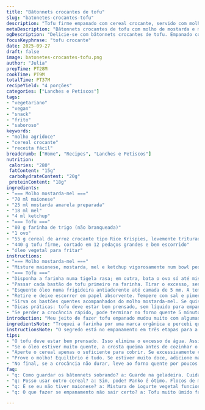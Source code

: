 ```yaml
---
title: "Bâtonnets crocantes de tofu"
slug: "batonetes-crocantes-tofu"
description: "Tofu firme empanado com cereal crocante, servido com molho de mostarda e mel. Combinação crocante, cremosa e levemente adocicada. Fácil de preparar, sem lactose, sem nozes. A textura do cereal cria camada crocante diferente da farinha de rosca comum. Molho com pitada de ketchup por um leve toque ácido. Ideal para quem busca sabor e praticidade no preparo vegetariano."
metaDescription: "Bâtonnets crocantes de tofu com molho de mostarda e mel. Receita prática e deliciosa para quem ama a combinação de sabores."
ogDescription: "Delicie-se com bâtonnets crocantes de tofu. Empanado com cereal e servido com molho agridoce. Uma experiência única de textura e sabor."
focusKeyphrase: "tofu crocante"
date: 2025-09-27
draft: false
image: batonetes-crocantes-tofu.png
author: "Julia"
prepTime: PT28M
cookTime: PT9M
totalTime: PT37M
recipeYield: "4 porções"
categories: ["Lanches e Petiscos"]
tags:
- "vegetariano"
- "vegan"
- "snack"
- "frito"
- "saboroso"
keywords:
- "molho agridoce"
- "cereal crocante"
- "receita fácil"
breadcrumb: ["Home", "Recipes", "Lanches e Petiscos"]
nutrition: 
 calories: "280"
 fatContent: "15g"
 carbohydrateContent: "20g"
 proteinContent: "18g"
ingredients:
- "=== Molho mostarda-mel ==="
- "70 ml maionese"
- "25 ml mostarda amarela preparada"
- "18 ml mel"
- "4 ml ketchup"
- "=== Tofu ==="
- "80 g farinha de trigo (não branqueada)"
- "1 ovo"
- "55 g cereal de arroz crocante tipo Rice Krispies, levemente triturado"
- "440 g tofu firme, cortado em 12 pedaços grandes e bem escorrido"
- "óleo vegetal para fritar"
instructions:
- "=== Molho mostarda-mel ==="
- "Misture maionese, mostarda, mel e ketchup vigorosamente num bowl pequeno até ficar homogêneo. Reserve e deixe os sabores se combinarem enquanto prepara o tofu."
- "=== Tofu ==="
- "Disponha a farinha numa tigela rasa; em outra, bata o ovo só até misturar gema e clara; numa terceira tigela, coloque o cereal triturado. Preparar ambiente facilita o empanamento."
- "Passar cada bastão de tofu primeiro na farinha. Tirar o excesso, senão empasta e cobre menos. Mergulhar no ovo, escorrer suavemente para não molhar demais. Prensar com cuidado no cereal para cobrir tudo, mas sem apertar demais para perder a crocância."
- "Esquente óleo numa frigideira antiaderente até camada de 5 mm. A temperatura é fundamental: deve chiar ao tocar o tofu, sem fumar nem estar frio demais. Frite metade dos bastões de uma vez, cerca de 1min30 de cada lado. O tempo varia; observe a cor dourada, o som do óleo e firmeza ao toque com pinça."
- "Retire e deixe escorrer em papel absorvente. Tempere com sal e pimenta a gosto imediatamente para realçar o sabor. Repita a fritura com a outra metade."
- "Sirva os bastões quentes acompanhados do molho mostarda-mel. Se quiser uma guarnição, capriche numa saladinha verde bem temperada; o fresco contrasta com o frito."
- "Dicas práticas: tofu deve estar bem prensado, sem líquido para empanar direito e a crocância durar. Cereal pode ser substituído por pão ralado panko ou flocos de milho triturados para variar a textura. Na falta do ovo, pode usar mistura de água com farinha para grudar a crosta. A fritura tem que ser feita na temperatura correta para não encharcar o tofu – óleo quente é segredo."
- "Se perder a crocância rápido, pode terminar no forno quente 5 minutos. Para o molho, troque mel por xarope de bordo para versão vegana, e maionese por creme de castanha ou iogurte vegetal. Sempre prove o molho para balancear o doce, ácido e salgado antes de servir."
introduction: "Meu jeito de fazer tofu empanado mudou muito com algumas tentativas e erros. O segredo? Textura e empanamento, que vão muito além do básico. Escolher um tofu firme, espremer bem e usar um cereal crocante dão uma crocância surpreendente que farinha de rosca não alcança. Para o molho, não curto só mel com mostarda simples, sempre boto uma colherzinha de ketchup pra dar profundidade. Nem precisa falar que preparar todo mundo pra fritar direto, sem pressa, evita empapações e o trabalho maior depois. Aposto que vai gostar desse equilíbrio entre o crocante, o sedoso do tofu e o molho com pitada agridoce e cremosa. Se for vegano, troca o ovo e o mel que fica tão bom quanto. Bora fritar e virar fã de tofu crocante!"
ingredientsNote: "Troquei a farinha por uma marca orgânica e percebi que tem diferença no resultado, fica mais sequinha a crosta. O cereal de arroz é meu toque secreto; quebra a textura comum do empanado, mas flocos de milho ou panko são boas alternativas. Na falta do ovo usei um mix de água e farinha de grão-de-bico, funciona bem mas a textura muda um pouco, parece um pouco mais grudenta. O ketchup no molho é pra dar aquele leve azedinho que corta o doce do mel, importante não pular essa etapa se quiser equilíbrio. Sempre retire o máximo possível do líquido do tofu antes de começar, ou o empanamento fica mole e desanda na fritura. Óleo quente, nada de óleo frio, se não vira banho de gordura no prato."
instructionsNote: "O segredo está no empanamento em três etapas para a crocância máxima: farinha pra aderência, ovo pra cola e cereal pra dar textura. Se apertar demais a crosta, ela perde a leveza, então só pressione o suficiente para grudar o cereal. Na frigideira, a temperatura do óleo é o mais importante – muito quente queima rápido e deixa cru por dentro; frio demais empapa. Aqui, o barulho do óleo ao fritar indica se está na temperatura ideal, o chilro constante é melhor que o silêncio. Virar o tofu apenas uma vez durante a fritura evita que a crosta desmanche. Deixe escorrer bem no papel absorvente, salgue imediatamente para realçar o sabor. Se quiser acelerar, termine os bastões no forno a 200ºC por 3 a 5 minutos para garantir crocância mesmo se fritou demais. Molho: misturar tudo vigorosamente pra incorporar ar e textura cremosa; prove antes de servir, mel varia muito no nível de doçura."
tips:
- "O tofu deve estar bem prensado. Isso elimina o excesso de água. Assim, vai empanar melhor. Cereal crocante é meu toque. O arroz não só é leve, mas traz uma textura diferente da farinha de rosca."
- "Se o óleo estiver muito quente, a crosta queima antes de cozinhar o tofu. Frigideira antiaderente ajuda. Barulho do óleo avisa. Chiar constante é bom, mas cuidado, silêncio é mau sinal."
- "Aperte o cereal apenas o suficiente para cobrir. Se excessivamente comprimido, perde a leveza. Cozinhar em porções menores facilita. Assim, tudo frita por igual e não empapa."
- "Prove o molho! Equilíbrio é tudo. Se estiver muito doce, adicione mais mostarda. Se ácido, um pouco mais de mel. Cuidado com as quantidades, variáveis como o mel podem atrapalhar."
- "No final, se a crocância não durar, leve ao forno quente por poucos minutos. Assim, recupera o crocante. E também vale usar flocos de milho. Eles dão outra textura quando triturados."
faq:
- "q: Como guardar os bâtonnets sobrando? a: Guarde na geladeira. Cuidado para não empapar. Pode esquentar de novo em forno. Fica melhor que no micro-ondas. Também dá pra comer frio."
- "q: Posso usar outro cereal? a: Sim, pode! Panko é ótimo. Flocos de milho igualmente. O que conta é a crocância na hora de empanar. Teste com diferentes grãos. A textura muda bastante."
- "q: E se eu não tiver maionese? a: Mistura de iogurte vegetal funciona. Poderia usar creme de castanha também, mas bem cremoso, assim iguala a textura. O molho suporta variações, cada um pode ajustar."
- "q: O que fazer se empanamento não sair certo? a: Tofu muito úmido falha. Se isso acontecer, deixe escorrer mais. Outra opção, usar um pouco de água com farinha para grudar. Funciona, mas altera textura."

---
```

